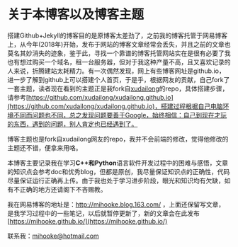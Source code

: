 # 关于本博客以及博客主题 


搭建Github+Jekyll的博客目的是原博客太差劲了，之前我的博客托管于网易博客上，从今年(2018年)开始，发布于网站的博客文章经常会丢失，并且之前的文章也莫名其妙消失的迹象，鉴于此，寻找一个靠谱的博客托管网站实在是很有必要了我也有想过购买一个域名，租一台服务器，但对于我这种产量不高，且又喜欢记录的人来说，折腾建站太耗精力。有一次偶然发现，网上有些博客网址是github.io，进一步了解到github上可以搭建个人首页，于是乎，根据网友的贡献，自己fork了一套主题，读者现在看到的主题正是我fork自[xudailong](https://github.com/xudailong/xudailong.github.io)的repo，具体搭建步骤，请参考[https://github.com/xudailong/xudailong.github.io](https://github.com/xudailong/xudailong.github.io)，搭建过程根据自己电脑环境不同而问题也不同，总之发现问题要善于Google，始终相信：自己到现在才玩的东西，遇到的问题，别人肯定也已经遇到了。

博客主题也是fork自xudailong网友的repo，我并不会前端的修改，觉得他修改的主题还不错，便拿来用咯。
  
本博客主要记录我在学习**C++和Python**语言软件开发过程中的困难与感悟，文章的知识点会参考doc和优秀blog，但都是原创，我尽量保证知识点的正确性，代码尽量保证运行正确再上传。由于我也处于学习进步阶段，眼光和知识均有欠缺，如有不正确的地方还请阁下不吝赐教。

我在网易博客的地址是：http://mihooke.blog.163.com/
，上面还保留写文章，是我学习过程中的一些笔记，以后就暂停更新了，新的文章会在此发布[https://mihooke.github.io/](https://mihooke.github.io/)

联系我：mihooke@hotmail.com